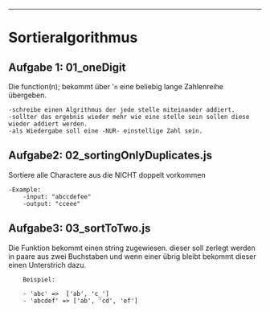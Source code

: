 ---

# Sortieralgorithmus

## Aufgabe 1: 01_oneDigit

Die function(n); bekommt über '`n` eine beliebig lange Zahlenreihe übergeben.

    -schreibe einen Algrithmus der jede stelle miteinander addiert.
    -sollter das ergebnis wieder mehr wie eine stelle sein sollen diese wieder addiert werden.
    -als Wiedergabe soll eine -NUR- einstellige Zahl sein.

## Aufgabe2: 02_sortingOnlyDuplicates.js

Sortiere alle Charactere aus die NICHT doppelt vorkommen

    -Example:
        -input: "abccdefee"
        -output: "cceee"

## Aufgabe3: 03_sortToTwo.js

Die Funktion bekommt einen string zugewiesen. dieser soll zerlegt werden in paare aus zwei Buchstaben und wenn einer übrig bleibt bekommt dieser einen Unterstrich dazu.

        Beispiel:

        - 'abc' =>  ['ab', 'c_']
        - 'abcdef' => ['ab', 'cd', 'ef']
